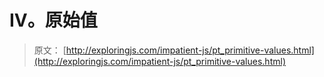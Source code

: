 # IV。原始值

> 原文： [http://exploringjs.com/impatient-js/pt_primitive-values.html](http://exploringjs.com/impatient-js/pt_primitive-values.html)